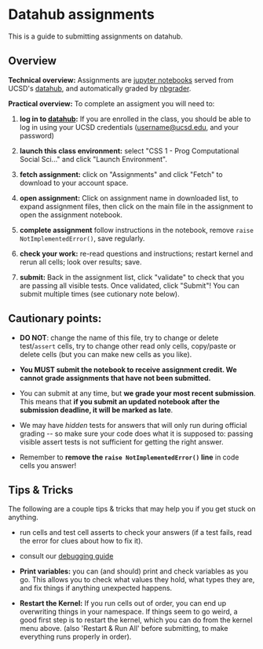 # Datahub assignments

This is a guide to submitting assignments on datahub.

## Overview  

**Technical overview:**  Assignments are [jupyter notebooks](https://jupyter-notebook.readthedocs.io/en/stable/) served from UCSD's [datahub](https://datahub.ucsd.edu), and automatically graded by [nbgrader](https://nbgrader.readthedocs.io/en/stable/).     

**Practical overview:**  To complete an assigment you will need to:    
1. **log in to [datahub](https://datahub.ucsd.edu):**  If you are enrolled in the class, you should be able to log in using your UCSD credentials (username@ucsd.edu, and your password)    
1. **launch this class environment:** select "CSS 1 - Prog Computational Social Sci..." and click "Launch Environment".   
1. **fetch assignment:** click on "Assignments" and click "Fetch" to download to your account space.
1. **open assignment:**  Click on assignment name in downloaded list, to expand assignment files, then click on the main file in the assignment to open the assignment notebook.    
   
1. **complete assignment** follow instructions in the notebook, remove `raise NotImplementedError()`, save regularly.  
1. **check your work:** re-read questions and instructions; restart kernel and rerun all cells; look over results; save.
1. **submit:**  Back in the assignment list, click "validate"  to check that you are passing all visible tests.  Once validated, click "Submit"!  You can submit multiple times (see cutionary note below).   

## Cautionary points:  

- **DO NOT**: change the name of this file, try to change or delete test/`assert` cells, try to change other read only cells, copy/paste or delete cells (but you can make new cells as you like).

- **You MUST submit the notebook to receive assignment credit. We cannot grade assignments that have not been submitted.**

- You can submit at any time, but **we grade your most recent submission**. This means that **if you submit an updated notebook after the submission deadline, it will be marked as late**.

- We may have *hidden* tests for answers that will only run during official grading -- so make sure your code does what it is supposed to: passing visible assert tests is not sufficient for getting the right answer.

- Remember to **remove the `raise NotImplementedError()` line** in code cells you answer!

## Tips & Tricks

The following are a couple tips & tricks that may help you if you get stuck on anything.

- run cells and test cell asserts to check your answers (if a test fails, read the error for clues about how to fix it).
  
- consult our [debugging guide](debugging.md)  

- **Print variables:** you can (and should) print and check variables as you go.  This allows you to check what values they hold, what types they are, and fix things if anything unexpected happens.

- **Restart the Kernel:** If you run cells out of order, you can end up overwriting things in your namespace. If things seem to go weird, a good first step is to restart the kernel, which you can do from the kernel menu above. (also 'Restart & Run All' before submitting, to make everything runs properly in order).

